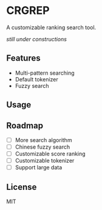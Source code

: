 # CRGREP

A customizable ranking search tool.

*still under constructions*

## Features

- Multi-pattern searching
- Default tokenizer
- Fuzzy search

## Usage



## Roadmap

- [ ] More search algorithm
- [ ] Chinese fuzzy search
- [ ] Customizable score ranking
- [ ] Customizable tokenizer
- [ ] Support large data

## License

MIT
